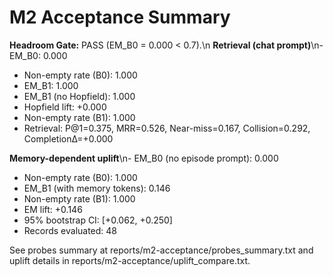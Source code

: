 # M2 Acceptance Summary

**Headroom Gate:** PASS (EM_B0 = 0.000 < 0.7).\n
**Retrieval (chat prompt)**\n- EM_B0: 0.000
- Non-empty rate (B0): 1.000
- EM_B1: 1.000
- EM_B1 (no Hopfield): 1.000
- Hopfield lift: +0.000
- Non-empty rate (B1): 1.000
- Retrieval: P@1=0.375, MRR=0.526, Near-miss=0.167, Collision=0.292, CompletionΔ=+0.000

**Memory-dependent uplift**\n- EM_B0 (no episode prompt): 0.000
- Non-empty rate (B0): 1.000
- EM_B1 (with memory tokens): 0.146
- Non-empty rate (B1): 1.000
- EM lift: +0.146
- 95% bootstrap CI: [+0.062, +0.250]
- Records evaluated: 48

See probes summary at reports/m2-acceptance/probes_summary.txt and uplift details in reports/m2-acceptance/uplift_compare.txt.
